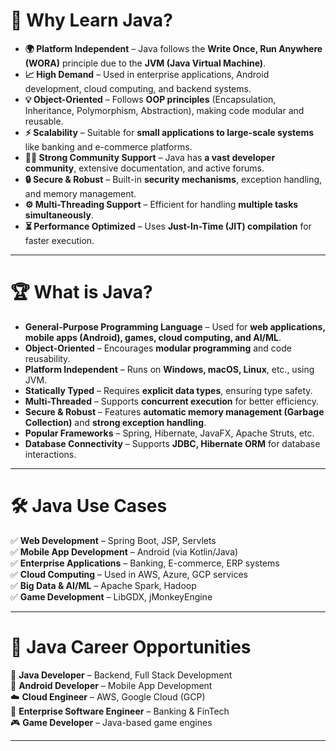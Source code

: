 # 🚀 Why Learn Java?  

- **🌍 Platform Independent** – Java follows the **Write Once, Run Anywhere (WORA)** principle due to the **JVM (Java Virtual Machine)**.  
- **📈 High Demand** – Used in enterprise applications, Android development, cloud computing, and backend systems.  
- **💡 Object-Oriented** – Follows **OOP principles** (Encapsulation, Inheritance, Polymorphism, Abstraction), making code modular and reusable.  
- **⚡ Scalability** – Suitable for **small applications to large-scale systems** like banking and e-commerce platforms.  
- **👨‍💻 Strong Community Support** – Java has **a vast developer community**, extensive documentation, and active forums.  
- **🔒 Secure & Robust** – Built-in **security mechanisms**, exception handling, and memory management.  
- **⚙️ Multi-Threading Support** – Efficient for handling **multiple tasks simultaneously**.  
- **⏳ Performance Optimized** – Uses **Just-In-Time (JIT) compilation** for faster execution.  

---

# 🏆 What is Java?  

- **General-Purpose Programming Language** – Used for **web applications, mobile apps (Android), games, cloud computing, and AI/ML**.  
- **Object-Oriented** – Encourages **modular programming** and code reusability.  
- **Platform Independent** – Runs on **Windows, macOS, Linux**, etc., using JVM.  
- **Statically Typed** – Requires **explicit data types**, ensuring type safety.  
- **Multi-Threaded** – Supports **concurrent execution** for better efficiency.  
- **Secure & Robust** – Features **automatic memory management (Garbage Collection)** and **strong exception handling**.  
- **Popular Frameworks** – Spring, Hibernate, JavaFX, Apache Struts, etc.  
- **Database Connectivity** – Supports **JDBC, Hibernate ORM** for database interactions.  

---

# 🛠️ Java Use Cases  
✅ **Web Development** – Spring Boot, JSP, Servlets  
✅ **Mobile App Development** – Android (via Kotlin/Java)  
✅ **Enterprise Applications** – Banking, E-commerce, ERP systems  
✅ **Cloud Computing** – Used in AWS, Azure, GCP services  
✅ **Big Data & AI/ML** – Apache Spark, Hadoop  
✅ **Game Development** – LibGDX, jMonkeyEngine  

---

# 🎯 Java Career Opportunities  
💼 **Java Developer** – Backend, Full Stack Development  
📲 **Android Developer** – Mobile App Development  
☁️ **Cloud Engineer** – AWS, Google Cloud (GCP)  
🏦 **Enterprise Software Engineer** – Banking & FinTech  
🎮 **Game Developer** – Java-based game engines  

---

